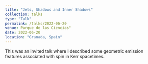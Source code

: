 ```yaml
---
title: "Jets, Shadows and Inner Shadows"
collection: talks
type: "Talk"
permalink: /talks/2022-06-20
venue: Parque de las Ciencias"
date: 2022-06-20
location: "Granada, Spain"
---
```


This was an invited talk where I described some geometric emission features associated with spin in Kerr spacetimes.